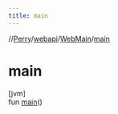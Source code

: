 ```yaml
---
title: main
---
```

//[Perry](../../../index.html)/[webapi](../index.html)/[WebMain](index.html)/[main](main.html)



# main



[jvm]\
fun [main](main.html)()




